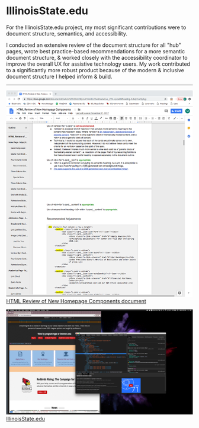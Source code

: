 # IllinoisState.edu

For the IllinoisState.edu project, my most significant contributions were to document structure, semantics, and accessibility.

I conducted an extensive review of the document structure for all "hub" pages, wrote best practice-based recommendations for a more semantic document structure, & worked closely with the accessibility coordinator to improve the overall UX for assistive technology users. My work contributed to a significantly more robust product because of the modern & inclusive document structure I helped inform & build.

---

<p><img src="/images/homepage-html-review-page.png" alt="screenshot of HTML Review of New Homepage Components document in a browser window" />
<a href="https://docs.google.com/document/d/1a4JAPkPtVBMUCBynuX1OoVEU7hw9maAeFue__PPA-qU/edit?usp=sharing">HTML Review of New Homepage Components document</a></p>

<p></p>

<p><img src="/images/homepage-fourcolcards.png" alt="screenshot of IllinoisState.edu homepage featuring four column cards design pattern" />
<a href="https://illinoisstate.edu">IllinoisState.edu</a></p>
